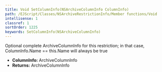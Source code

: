 ```yaml
---
title: Void SetColumnInfo(NSArchiveColumnInfo ColumnInfo)
path: /EJScript/Classes/NSArchiveRestrictionInfo/Member functions/Void SetColumnInfo(NSArchiveColumnInfo p_0)
intellisense: 1
classref: 1
sortOrder: 1225
keywords: SetColumnInfo(NSArchiveColumnInfo)
---
```



Optional complete ArchiveColumnInfo for this restriction; in that case, ColumnInfo.Name == this.Name will always be true



* **ColumnInfo:** ArchiveColumnInfo
* **Returns:** ArchiveColumnInfo


